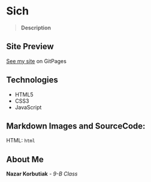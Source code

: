 # Sich
>__Description__

## Site Preview
[See my site](https://nazarkorbutiak.github.io/sich/) on GitPages

## Technologies
- HTML5
- CSS3
- JavaScript

## Markdown Images and SourceCode:
HTML:
```html```
    

## About Me

 __Nazar Korbutiak__ _- 9-B Class_

 